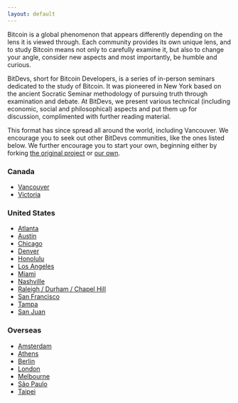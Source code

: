 ```yaml
---
layout: default
---
```


Bitcoin is a global phenomenon that appears differently depending on the lens it is viewed through. Each community provides its own unique lens, and to study Bitcoin means not only to carefully examine it, but also to change your angle, consider new aspects and most importantly, be humble and curious.

BitDevs, short for Bitcoin Developers, is a series of in-person seminars dedicated to the study of Bitcoin. It was pioneered in New York based on the ancient Socratic Seminar methodology of pursuing truth through examination and debate. At BitDevs, we present various technical (including economic, social and philosophical) aspects and put them up for discussion, complimented with further reading material.

This format has since spread all around the world, including Vancouver. We encourage you to seek out other BitDevs communities, like the ones listed below. We further encourage you to start your own, beginning either by forking [the original project](https://github.com/BitDevsNYC/BitDevsNYC.github.io/) or [our own](https://github.com/VancouverBitdevs/VancouverBitdevs.github.io).

### Canada

- [Vancouver](https://bitdevs.ca/)
- [Victoria](https://bitdevsvictoria.org)

### United States

- [Atlanta](https://atlantabitdevs.org/)
- [Austin](https://austinbitdevs.com/)
- [Chicago](https://chibitdevs.org/)
- [Denver](http://denverbitdevs.com/)
- [Honolulu](http://www.honolulubitdevs.com/)
- [Los Angeles](https://bitdevsla.org/)
- [Miami](https://miamibitdevs.org/)
- [Nashville](https://nashbitdevs.org/)
- [Raleigh / Durham / Chapel Hill](https://trianglebitdevs.org/)
- [San Francisco](https://www.sfbitcoindevs.org/)
- [Tampa](https://tampabitdevs.io/)
- [San Juan](https://sanjuanbitdevs.org/)

### Overseas

- [Amsterdam](https://bitdevsamsterdam.org/)
- [Athens](https://bitdevs-athens.com/)
- [Berlin](https://bitdevs.berlin/)
- [London](https://londonbitdevs.org/)
- [Melbourne](https://github.com/MelbourneBitDevs/MelbBitDevs/)
- [São Paulo](https://saopaulobitdevs.org/)
- [Taipei](https://bitdevs.tw/)
